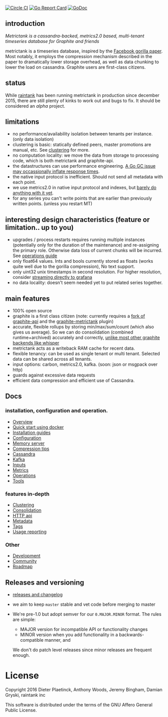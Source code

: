 [![Circle CI](https://circleci.com/gh/raintank/metrictank.svg?style=shield)](https://circleci.com/gh/raintank/metrictank)
[![Go Report Card](https://goreportcard.com/badge/github.com/raintank/metrictank)](https://goreportcard.com/report/github.com/raintank/metrictank)
[![GoDoc](https://godoc.org/github.com/raintank/metrictank?status.svg)](https://godoc.org/github.com/raintank/metrictank)


## introduction
*Metrictank is a cassandra-backed, metrics2.0 based, multi-tenant timeseries database for Graphite and friends*

metrictank is a timeseries database, inspired by the [Facebook gorilla paper](http://www.vldb.org/pvldb/vol8/p1816-teller.pdf).
Most notably, it employs the compression mechanism described in the paper to dramatically lower storage overhead,
as well as data chunking to lower the load on cassandra.  Graphite users are first-class citizens.

## status

While [raintank](http://raintank.io) has been running metrictank in production since december 2015, there are still plenty of kinks to work out
and bugs to fix.  It should be considered an *alpha* project.

## limitations

* no performance/availability isolation between tenants per instance. (only data isolation)
* clustering is basic: statically defined peers, master promotions are manual, etc. See [clustering](https://github.com/raintank/metrictank/blob/master/docs/clustering.md) for more.
* no computation locality: we move the data from storage to processing code, which is both metrictank and graphite-api.
* the datastructures can use performance engineering.   [A Go GC issue may occassionally inflate response times](https://github.com/golang/go/issues/14812).
* the native input protocol is inefficient.  Should not send all metadata with each point.
* we use metrics2.0 in native input protocol and indexes, but [barely do anything with it yet](https://github.com/raintank/metrictank/blob/master/docs/tags.md).
* for any series you can't write points that are earlier than previously written points. (unless you restart MT)

## interesting design characteristics (feature or limitation.. up to you)

* upgrades / process restarts requires running multiple instances (potentially only for the duration of the maintenance) and re-assigning the primary role.
Otherwise data loss of current chunks will be incurred.  See [operations guide](https://github.com/raintank/metrictank/blob/master/docs/operations.md)
* only float64 values. Ints and bools currently stored as floats (works quite well due to the gorilla compression),
  No text support.
* only uint32 unix timestamps in second resolution.   For higher resolution, consider [streaming directly to grafana](https://blog.raintank.io/using-grafana-with-intels-snap-for-ad-hoc-metric-exploration/)
* no data locality: doesn't seem needed yet to put related series together.

## main features

* 100% open source
* graphite is a first class citizen (note: currently requires a [fork of graphite-api](https://github.com/raintank/graphite-api/)
  and the [graphite-metrictank](https://github.com/raintank/graphite-metrictank) plugin)
* accurate, flexible rollups by storing min/max/sum/count (which also gives us average).
So we can do consolidation (combined runtime+archived) accurately and correctly,
[unlike most other graphite backends like whisper](https://blog.raintank.io/25-graphite-grafana-and-statsd-gotchas/#runtime.consolidation)
* metrictank acts as a writeback RAM cache for recent data.
* flexible tenancy: can be used as single tenant or multi tenant. Selected data can be shared across all tenants.
* input options: carbon, metrics2.0, kafka. (soon: json or msgpack over http)
* guards against excessive data requests
* efficient data compression and efficient use of Cassandra.

## Docs

### installation, configuration and operation.

* [Overview](https://github.com/raintank/metrictank/blob/master/docs/overview.md)
* [Quick start using docker](https://github.com/raintank/metrictank/blob/master/docs/quick-start-docker.md)
* [Installation guides](https://github.com/raintank/metrictank/blob/master/docs/installation.md)
* [Configuration](https://github.com/raintank/metrictank/blob/master/docs/config.md)
* [Memory server](https://github.com/raintank/metrictank/blob/master/docs/memory-server.md)
* [Compression tips](https://github.com/raintank/metrictank/blob/master/docs/compression-tips.md)
* [Cassandra](https://github.com/raintank/metrictank/blob/master/docs/cassandra.md)
* [Kafka](https://github.com/raintank/metrictank/blob/master/docs/kafka.md)
* [Inputs](https://github.com/raintank/metrictank/blob/master/docs/inputs.md)
* [Metrics](https://github.com/raintank/metrictank/blob/master/docs/metrics.md)
* [Operations](https://github.com/raintank/metrictank/blob/master/docs/operations.md)
* [Tools](https://github.com/raintank/metrictank/blob/master/docs/tools.md)

### features in-depth

* [Clustering](https://github.com/raintank/metrictank/blob/master/docs/clustering.md)
* [Consolidation](https://github.com/raintank/metrictank/blob/master/docs/consolidation.md)
* [HTTP api](https://github.com/raintank/metrictank/blob/master/docs/http-api.md)
* [Metadata](https://github.com/raintank/metrictank/blob/master/docs/metadata.md)
* [Tags](https://github.com/raintank/metrictank/blob/master/docs/tags.md)
* [Usage reporting](https://github.com/raintank/metrictank/blob/master/docs/usage-reporting.md)

### Other

* [Development](https://github.com/raintank/metrictank/blob/master/docs/development.md)
* [Community](https://github.com/raintank/metrictank/blob/master/docs/community.md)
* [Roadmap](https://github.com/raintank/metrictank/blob/master/docs/roadmap.md)

## Releases and versioning

* [releases and changelog](https://github.com/raintank/metrictank/releases)
* we aim to keep `master` stable and vet code before merging to master
* We're pre-1.0 but adopt semver for our `0.MAJOR.MINOR` format. The rules are simple:
  * MAJOR version for incompatible API or functionality changes
  * MINOR version when you add functionality in a backwards-compatible manner, and

  We don't do patch level releases since minor releases are frequent enough.


License
=======

Copyright 2016 Dieter Plaetinck, Anthony Woods, Jeremy Bingham, Damian Gryski, raintank inc

This software is distributed under the terms of the GNU Affero General Public License.
